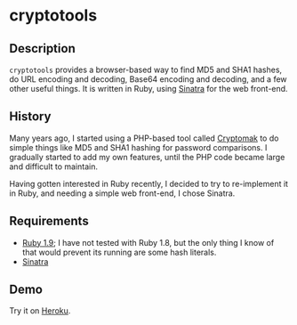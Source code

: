 cryptotools
===========

Description
-----------
`cryptotools` provides a browser-based way to find MD5 and SHA1 hashes, do URL encoding and decoding, Base64 encoding and decoding, and a few other useful things.  It is written in Ruby, using [Sinatra](http://www.sinatrarb.com/) for the web front-end.

History
-------
Many years ago, I started using a PHP-based tool called [Cryptomak](http://sourceforge.net/projects/makcoder/) to do simple things like MD5 and SHA1 hashing for password comparisons.  I gradually started to add my own features, until the PHP code became large and difficult to maintain.

Having gotten interested in Ruby recently, I decided to try to re-implement it in Ruby, and needing a simple web front-end, I chose Sinatra.

Requirements
------------
* [Ruby 1.9](http://www.ruby-lang.org); I have not tested with Ruby 1.8, but the only thing I know of that would prevent its running are some hash literals.
* [Sinatra](http://www.sinatrarb.com/)

Demo
----
Try it on [Heroku](http://my-cryptotools.herokuapp.com/).
